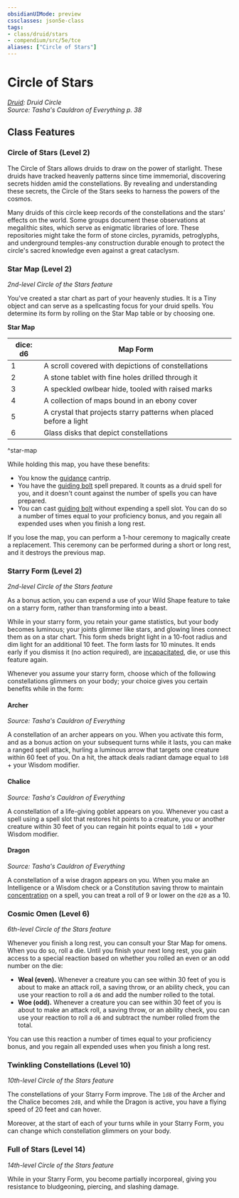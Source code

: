 ```yaml
---
obsidianUIMode: preview
cssclasses: json5e-class
tags:
- class/druid/stars
- compendium/src/5e/tce
aliases: ["Circle of Stars"]
---
```

# Circle of Stars
*[Druid](druid.md): Druid Circle*  
*Source: Tasha's Cauldron of Everything p. 38*  


## Class Features

### Circle of Stars (Level 2)

The Circle of Stars allows druids to draw on the power of starlight. These druids have tracked heavenly patterns since time immemorial, discovering secrets hidden amid the constellations. By revealing and understanding these secrets, the Circle of the Stars seeks to harness the powers of the cosmos.

Many druids of this circle keep records of the constellations and the stars' effects on the world. Some groups document these observations at megalithic sites, which serve as enigmatic libraries of lore. These repositories might take the form of stone circles, pyramids, petroglyphs, and underground temples-any construction durable enough to protect the circle's sacred knowledge even against a great cataclysm.

### Star Map (Level 2)

*2nd-level Circle of the Stars feature*

You've created a star chart as part of your heavenly studies. It is a Tiny object and can serve as a spellcasting focus for your druid spells. You determine its form by rolling on the Star Map table or by choosing one.

**Star Map**

| dice: d6 | Map Form |
|----------|----------|
| 1 | A scroll covered with depictions of constellations |
| 2 | A stone tablet with fine holes drilled through it |
| 3 | A speckled owlbear hide, tooled with raised marks |
| 4 | A collection of maps bound in an ebony cover |
| 5 | A crystal that projects starry patterns when placed before a light |
| 6 | Glass disks that depict constellations |
^star-map

While holding this map, you have these benefits:

- You know the [guidance](/compendium/spells/guidance.md) cantrip.  
- You have the [guiding bolt](/compendium/spells/guiding-bolt.md) spell prepared. It counts as a druid spell for you, and it doesn't count against the number of spells you can have prepared.  
- You can cast [guiding bolt](/compendium/spells/guiding-bolt.md) without expending a spell slot. You can do so a number of times equal to your proficiency bonus, and you regain all expended uses when you finish a long rest.  

If you lose the map, you can perform a 1-hour ceremony to magically create a replacement. This ceremony can be performed during a short or long rest, and it destroys the previous map.

### Starry Form (Level 2)

*2nd-level Circle of the Stars feature*

As a bonus action, you can expend a use of your Wild Shape feature to take on a starry form, rather than transforming into a beast.

While in your starry form, you retain your game statistics, but your body becomes luminous; your joints glimmer like stars, and glowing lines connect them as on a star chart. This form sheds bright light in a 10-foot radius and dim light for an additional 10 feet. The form lasts for 10 minutes. It ends early if you dismiss it (no action required), are [incapacitated](/compendium/rules/conditions.md#incapacitated), die, or use this feature again.

Whenever you assume your starry form, choose which of the following constellations glimmers on your body; your choice gives you certain benefits while in the form:

#### Archer
_Source: Tasha's Cauldron of Everything_

A constellation of an archer appears on you. When you activate this form, and as a bonus action on your subsequent turns while it lasts, you can make a ranged spell attack, hurling a luminous arrow that targets one creature within 60 feet of you. On a hit, the attack deals radiant damage equal to `1d8` + your Wisdom modifier.

#### Chalice
_Source: Tasha's Cauldron of Everything_

A constellation of a life-giving goblet appears on you. Whenever you cast a spell using a spell slot that restores hit points to a creature, you or another creature within 30 feet of you can regain hit points equal to `1d8` + your Wisdom modifier.

#### Dragon
_Source: Tasha's Cauldron of Everything_

A constellation of a wise dragon appears on you. When you make an Intelligence or a Wisdom check or a Constitution saving throw to maintain [concentration](/compendium/rules/conditions.md#concentration) on a spell, you can treat a roll of 9 or lower on the `d20` as a 10.

### Cosmic Omen (Level 6)

*6th-level Circle of the Stars feature*

Whenever you finish a long rest, you can consult your Star Map for omens. When you do so, roll a die. Until you finish your next long rest, you gain access to a special reaction based on whether you rolled an even or an odd number on the die:

- **Weal (even).** Whenever a creature you can see within 30 feet of you is about to make an attack roll, a saving throw, or an ability check, you can use your reaction to roll a `d6` and add the number rolled to the total.  
- **Woe (odd).** Whenever a creature you can see within 30 feet of you is about to make an attack roll, a saving throw, or an ability check, you can use your reaction to roll a `d6` and subtract the number rolled from the total.  

You can use this reaction a number of times equal to your proficiency bonus, and you regain all expended uses when you finish a long rest.

### Twinkling Constellations (Level 10)

*10th-level Circle of the Stars feature*

The constellations of your Starry Form improve. The `1d8` of the Archer and the Chalice becomes `2d8`, and while the Dragon is active, you have a flying speed of 20 feet and can hover.

Moreover, at the start of each of your turns while in your Starry Form, you can change which constellation glimmers on your body.

### Full of Stars (Level 14)

*14th-level Circle of the Stars feature*

While in your Starry Form, you become partially incorporeal, giving you resistance to bludgeoning, piercing, and slashing damage.